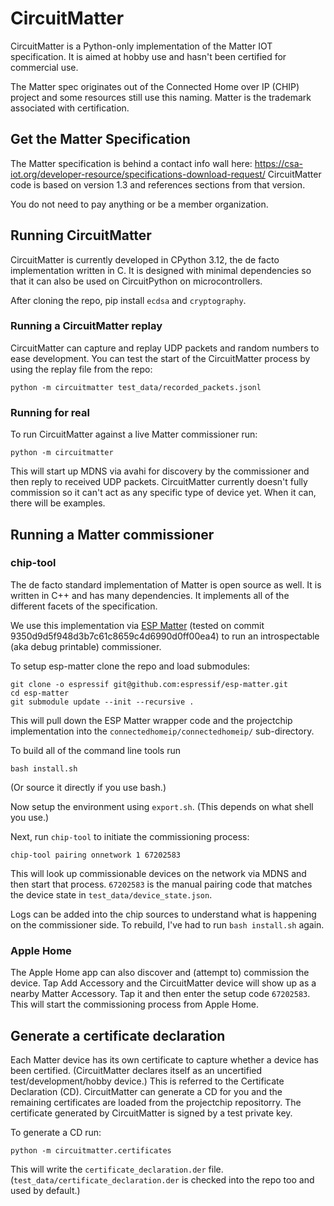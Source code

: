 # CircuitMatter

CircuitMatter is a Python-only implementation of the Matter IOT specification. It is aimed at hobby use and hasn't been certified for commercial use.

The Matter spec originates out of the Connected Home over IP (CHIP) project and some resources still use this naming. Matter is the trademark associated with certification.

## Get the Matter Specification
The Matter specification is behind a contact info wall here: https://csa-iot.org/developer-resource/specifications-download-request/ CircuitMatter code is based on version 1.3 and references sections from that version.

You do not need to pay anything or be a member organization.

## Running CircuitMatter

CircuitMatter is currently developed in CPython 3.12, the de facto implementation written in C. It is designed with minimal dependencies so that it can also be used on CircuitPython on microcontrollers.

After cloning the repo, pip install `ecdsa` and `cryptography`.

### Running a CircuitMatter replay

CircuitMatter can capture and replay UDP packets and random numbers to ease development. You can test the start of the CircuitMatter process by using the replay file from the repo:

```shell
python -m circuitmatter test_data/recorded_packets.jsonl
```

### Running for real

To run CircuitMatter against a live Matter commissioner run:

```shell
python -m circuitmatter
```

This will start up MDNS via avahi for discovery by the commissioner and then reply to received UDP packets. CircuitMatter currently doesn't fully commission so it can't act as any specific type of device yet. When it can, there will be examples.

## Running a Matter commissioner

### chip-tool

The de facto standard implementation of Matter is open source as well. It is written in C++ and has many dependencies. It implements all of the different facets of the specification.

We use this implementation via [ESP Matter](https://github.com/espressif/esp-matter) (tested on commit 9350d9d5f948d3b7c61c8659c4d6990d0ff00ea4) to run an introspectable (aka debug printable) commissioner.

To setup esp-matter clone the repo and load submodules:

```shell
git clone -o espressif git@github.com:espressif/esp-matter.git
cd esp-matter
git submodule update --init --recursive .
```

This will pull down the ESP Matter wrapper code and the projectchip implementation into the `connectedhomeip/connectedhomeip/` sub-directory.

To build all of the command line tools run

```shell
bash install.sh
```

(Or source it directly if you use bash.)

Now setup the environment using `export.sh`. (This depends on what shell you use.)

Next, run `chip-tool` to initiate the commissioning process:

```shell
chip-tool pairing onnetwork 1 67202583
```

This will look up commissionable devices on the network via MDNS and then start that process. `67202583` is the manual pairing code that matches the device state in `test_data/device_state.json`.

Logs can be added into the chip sources to understand what is happening on the commissioner side. To rebuild, I've had to run `bash install.sh` again.

### Apple Home

The Apple Home app can also discover and (attempt to) commission the device. Tap Add Accessory and the CircuitMatter device will show up as a nearby Matter Accessory. Tap it and then enter the setup code `67202583`. This will start the commissioning process from Apple Home.

## Generate a certificate declaration

Each Matter device has its own certificate to capture whether a device has been certified. (CircuitMatter declares itself as an uncertified test/development/hobby device.) This is referred to the Certificate Declaration (CD). CircuitMatter can generate a CD for you and the remaining certificates are loaded from the projectchip repositorry. The certificate generated by CircuitMatter is signed by a test private key.

To generate a CD run:

```shell
python -m circuitmatter.certificates
```

This will write the `certificate_declaration.der` file. (`test_data/certificate_declaration.der` is checked into the repo too and used by default.)
